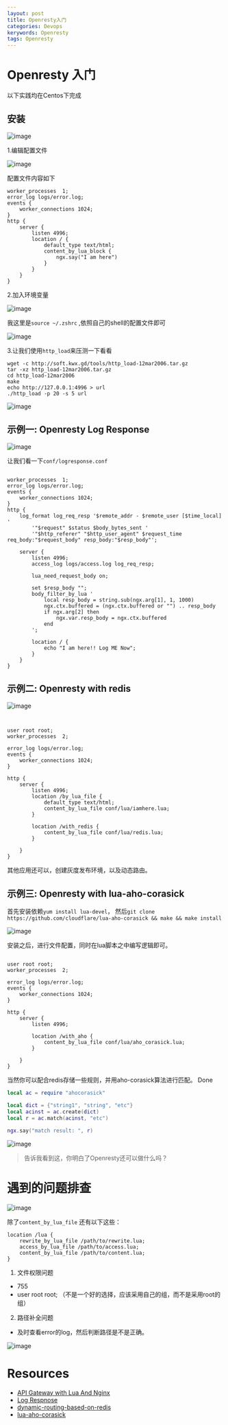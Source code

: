 ```yaml
---
layout: post
title: Openresty入门
categories: Devops
kerywords: Openresty 
tags: Openresty
---
```


# Openresty 入门

以下实践均在Centos下完成

## 安装

![image](https://user-images.githubusercontent.com/12653147/64002257-2781db80-caf9-11e9-80e6-60e7124d0318.png)

1.编辑配置文件

![image](https://user-images.githubusercontent.com/12653147/64002418-87788200-caf9-11e9-9c7d-ac60bcb4329f.png)

配置文件内容如下
```nginx
worker_processes  1;
error_log logs/error.log;
events {
    worker_connections 1024;
}
http {
    server {
        listen 4996;
        location / {
            default_type text/html;
            content_by_lua_block {
                ngx.say("I am here")
            }
        }
    }
}
```

2.加入环境变量

![image](https://user-images.githubusercontent.com/12653147/64002483-af67e580-caf9-11e9-9e1c-5ba1049e3f2f.png)

我这里是`source ~/.zshrc` ,依照自己的shell的配置文件即可

![image](https://user-images.githubusercontent.com/12653147/64002707-361cc280-cafa-11e9-8c25-916998626a09.png)


3.让我们使用`http_load`来压测一下看看

```shell
wget -c http://soft.kwx.gd/tools/http_load-12mar2006.tar.gz
tar -xz http_load-12mar2006.tar.gz
cd http_load-12mar2006
make
echo http://127.0.0.1:4996 > url
./http_load -p 20 -s 5 url
```

![image](https://user-images.githubusercontent.com/12653147/64003697-52216380-cafc-11e9-9361-b34f11a922a1.png)


## 示例一:  Openresty Log Response

![image](https://user-images.githubusercontent.com/12653147/64093843-57272280-cd49-11e9-8d1d-b1b6bb3acac2.png)

让我们看一下`conf/logresponse.conf`

```nginx

worker_processes  1;
error_log logs/error.log;
events {
    worker_connections 1024;
}
http {
    log_format log_req_resp '$remote_addr - $remote_user [$time_local] '
        '"$request" $status $body_bytes_sent '
        '"$http_referer" "$http_user_agent" $request_time req_body:"$request_body" resp_body:"$resp_body"';

    server {
        listen 4996;
        access_log logs/access.log log_req_resp;

        lua_need_request_body on;

        set $resp_body "";
        body_filter_by_lua '
            local resp_body = string.sub(ngx.arg[1], 1, 1000)
            ngx.ctx.buffered = (ngx.ctx.buffered or "") .. resp_body
            if ngx.arg[2] then
                ngx.var.resp_body = ngx.ctx.buffered
            end
        ';

        location / {
            echo "I am here!! Log ME Now";
        }
    }
}

```

## 示例二: Openresty with redis


![image](https://user-images.githubusercontent.com/12653147/64104220-5e5b2a00-cd63-11e9-9bdc-84aa9de647a0.png)




```nginx


user root root;
worker_processes  2;

error_log logs/error.log;
events {
    worker_connections 1024;
}

http {
    server {
        listen 4996;
        location /by_lua_file {
            default_type text/html;
            content_by_lua_file conf/lua/iamhere.lua;
        }

        location /with_redis {
            content_by_lua_file conf/lua/redis.lua;
        }

    }
}
```

其他应用还可以，创建灰度发布环境，以及动态路由。

## 示例三: Openresty with lua-aho-corasick

首先安装依赖`yum install lua-devel`， 然后`git clone https://github.com/cloudflare/lua-aho-corasick && make && make install`

![image](https://user-images.githubusercontent.com/12653147/64106368-91072180-cd67-11e9-8618-5a93261c8471.png)

安装之后，进行文件配置，同时在lua脚本之中编写逻辑即可。

```nginx

user root root;
worker_processes  2;

error_log logs/error.log;
events {
    worker_connections 1024;
}

http {
    server {
        listen 4996;

        location /with_aho {
            content_by_lua_file conf/lua/aho_corasick.lua;
        }

    }
}

```

当然你可以配合redis存储一些规则，并用aho-corasick算法进行匹配。 Done

```lua
local ac = require "ahocorasick"

local dict = {"string1", "string", "etc"}
local acinst = ac.create(dict)
local r = ac.match(acinst, "etc")

ngx.say("match result: ", r)

```

![image](https://user-images.githubusercontent.com/12653147/64106991-ebed4880-cd68-11e9-90da-252a3d7c8ef0.png)

> 告诉我看到这，你明白了Openresty还可以做什么吗？


# 遇到的问题排查

![image](https://user-images.githubusercontent.com/12653147/64088187-d3147100-cd2f-11e9-93a6-6e82a2b1d079.png)

除了`content_by_lua_file` 还有以下这些：

```nginx
location /lua {
    rewrite_by_lua_file /path/to/rewrite.lua;
    access_by_lua_file /path/to/access.lua;
    content_by_lua_file /path/to/content.lua;
}

```

1. 文件权限问题 

* 755
* user root root; （不是一个好的选择，应该采用自己的组，而不是采用root的组）

2. 路径补全问题

* 及时查看error的log，然后判断路径是不是正确。

![image](https://user-images.githubusercontent.com/12653147/64088127-8fba0280-cd2f-11e9-8e4b-3ff9307d87b1.png)


# Resources

* [API Gateway with Lua And Nginx](https://yos.io/2016/01/28/building-an-api-gateway-with-lua-and-nginx/)
* [Log Respnose](https://serverfault.com/questions/361556/is-it-possible-to-log-the-response-data-in-nginx-access-log)
* [dynamic-routing-based-on-redis](https://openresty.org/en/dynamic-routing-based-on-redis.html)
* [lua-aho-corasick](https://github.com/cloudflare/lua-aho-corasick)
